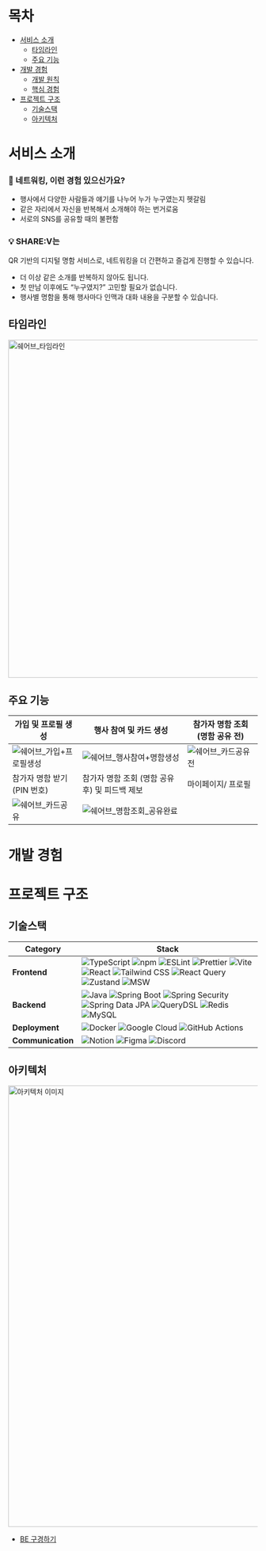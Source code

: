 # 목차

- [서비스 소개](#서비스-소개)
  - [타임라인](#타임라인)
  - [주요 기능](#주요-기능)
- [개발 경험](#개발-경험)
  - [개발 원칙](#개발-원칙)
  - [핵심 경험](#핵심-경험)
- [프로젝트 구조](#프로젝트-구조)
  - [기술스택](#기술스택)
  - [아키텍처](#아키텍처)

# 서비스 소개

### 🤔 네트워킹, 이런 경험 있으신가요?

- 행사에서 다양한 사람들과 얘기를 나누어 누가 누구였는지 헷갈림
- 같은 자리에서 자신을 반복해서 소개해야 하는 번거로움
- 서로의 SNS를 공유할 때의 불편함

### 💡 SHARE:V는

QR 기반의 디지털 명함 서비스로, 네트워킹을 더 간편하고 즐겁게 진행할 수 있습니다.

- 더 이상 같은 소개를 반복하지 않아도 됩니다.
- 첫 만남 이후에도 “누구였지?” 고민할 필요가 없습니다.
- 행사별 명함을 통해 행사마다 인맥과 대화 내용을 구분할 수 있습니다.

## 타임라인
<img width="1554" height="683" alt="쉐어브_타임라인" src="https://github.com/user-attachments/assets/08571860-cdc3-40e0-906a-69e92185bd03" />

## 주요 기능


| 가입 및 프로필 생성                                               | 행사 참여 및 카드 생성               | 참가자 명함 조회 (명함 공유 전)        |
| -------------------------------------------------- | --------------------------- | ------------------- |
| ![쉐어브_가입+프로필생성](https://github.com/user-attachments/assets/8f6e9637-c634-4387-a15b-81656482c8a4)| ![쉐어브_행사참여+명함생성](https://github.com/user-attachments/assets/03490536-c6b1-4d86-8f70-8ed35f638512)| ![쉐어브_카드공유전](https://github.com/user-attachments/assets/b383582b-2eed-4ed9-a579-e94072a3ef2e)|
| 참가자 명함 받기 (PIN 번호)                                            | 참가자 명함 조회 (명함 공유 후) 및 피드백 제보            | 마이페이지/ 프로필         |
| ![쉐어브_카드공유](https://github.com/user-attachments/assets/3ffcd590-9e1b-43ed-9783-0d556c24578e)|![쉐어브_명함조회_공유완료](https://github.com/user-attachments/assets/5c097046-b254-4073-9a0b-1af8d226ceff) | |



# 개발 경험

# 프로젝트 구조
## 기술스택

| Category          | Stack                                                                                                                                                                                                                                                                                                                                                                                                                                                                                                                                                                                                                                                                                                                                                                                                                                                                                                                                                                               |
| ----------------- | ----------------------------------------------------------------------------------------------------------------------------------------------------------------------------------------------------------------------------------------------------------------------------------------------------------------------------------------------------------------------------------------------------------------------------------------------------------------------------------------------------------------------------------------------------------------------------------------------------------------------------------------------------------------------------------------------------------------------------------------------------------------------------------------------------------------------------------------------------------------------------------------------------------------------------------------------------------------------------------- |
| **Frontend**      | ![TypeScript](https://img.shields.io/badge/TypeScript-3178C6?style=flat&logo=typescript&logoColor=white) ![npm](https://img.shields.io/badge/npm-CB3837?style=flat&logo=npm&logoColor=white) ![ESLint](https://img.shields.io/badge/ESLint-4B32C3?style=flat&logo=eslint&logoColor=white) ![Prettier](https://img.shields.io/badge/Prettier-F7B93E?style=flat&logo=prettier&logoColor=black) ![Vite](https://img.shields.io/badge/Vite-646CFF?style=flat&logo=vite&logoColor=white) ![React](https://img.shields.io/badge/React-61DAFB?style=flat&logo=react&logoColor=black) ![Tailwind CSS](https://img.shields.io/badge/Tailwind_CSS-38B2AC?style=flat&logo=tailwind-css&logoColor=white) ![React Query](https://img.shields.io/badge/React_Query-FF4154?style=flat&logo=react-query&logoColor=white) ![Zustand](https://img.shields.io/badge/Zustand-000000?style=flat&logo=zustand&logoColor=white) ![MSW](https://img.shields.io/badge/MSW-FF6A33?style=flat&logoColor=white) |
| **Backend**       | ![Java](https://img.shields.io/badge/Java-ED8B00?style=flat&logo=openjdk&logoColor=white) ![Spring Boot](https://img.shields.io/badge/Spring_Boot-6DB33F?style=flat&logo=spring-boot&logoColor=white) ![Spring Security](https://img.shields.io/badge/Spring_Security-6DB33F?style=flat&logo=spring-security&logoColor=white) ![Spring Data JPA](https://img.shields.io/badge/Spring_Data_JPA-6DB33F?style=flat&logo=spring&logoColor=white) ![QueryDSL](https://img.shields.io/badge/QueryDSL-4479A1?style=flat&logoColor=white) ![Redis](https://img.shields.io/badge/Redis-DC382D?style=flat&logo=redis&logoColor=white) ![MySQL](https://img.shields.io/badge/MySQL-4479A1?style=flat&logo=mysql&logoColor=white)                                                                                                                                                                                                                                                               |
| **Deployment**    | ![Docker](https://img.shields.io/badge/Docker-2496ED?style=flat&logo=docker&logoColor=white) ![Google Cloud](https://img.shields.io/badge/Google_Cloud-4285F4?style=flat&logo=google-cloud&logoColor=white) ![GitHub Actions](https://img.shields.io/badge/GitHub_Actions-2088FF?style=flat&logo=github-actions&logoColor=white)                                                                                                                                                                                                                                                                                                                                                                                                                                                                                                                                                                                                                                                    |
| **Communication** | ![Notion](https://img.shields.io/badge/Notion-000000?style=flat&logo=notion&logoColor=white) ![Figma](https://img.shields.io/badge/Figma-F24E1E?style=flat&logo=figma&logoColor=white) ![Discord](https://img.shields.io/badge/Discord-7289DA?style=flat&logo=discord&logoColor=white)                                                                                                                                                                                                                                                                                                                                                                                                                                                                                                                                                                                                                                                                                              |

## 아키텍처

<img width="2684" height="892" alt="아키텍처 이미지" src="https://github.com/user-attachments/assets/09dd6b24-4592-4346-82e0-9c4e3e0be154" />

- [BE 구경하기](https://github.com/Nowdays-Goodnight-Cool-Niang/SharEv-Backend)
